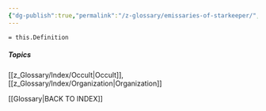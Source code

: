 ```yaml
---
{"dg-publish":true,"permalink":"/z-glossary/emissaries-of-starkeeper/","title":"The Emissaries of Starkeeper","hide":true,"tags":["Story/Spoiler"],"noteIcon":""}
---
```


`= this.Definition `


##### Topics
[[z_Glossary/Index/Occult\|Occult]],[[z_Glossary/Index/Organization\|Organization]]


[[Glossary\|BACK TO INDEX]]